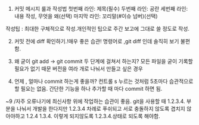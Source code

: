 1. 커밋 메시지 룰과 작성법
첫번째 라인: 제목(필수)
두번째 라인: 공란
세번째 라인: 내용 작성, 무엇을 왜(선택)
마지막 라인: 꼬리말(#이슈 넘버)(선택)

작성팁 : 최대한 구체적으로 작성.개인적인 팁으로 주간 보고에 그대로 쓸 정도로 작성.


2. 커밋 전에 diff 확인하기.!매우 좋은 습관!
명령어로 ,git diff 인데 솔직히 보기 불편함.

3. 왜 굳이 git add -> git commit 두 단계에 걸쳐서 하는지?
모든 파일을 굳이 기록할 필요가 없기 때문
버전을 여라 개로 나눠서 만들고 싶은 경우

4. 언제 , 얼마나 commit 하는게 좋을까?
컨트롤 s 누르는 것처럼 5초마다 습관적으로 할 필요는 없음.
간단한 기능을 하나 추가할 때 마다 commit 하면 됨.


~9 /자주 오류나기에 최신사항 위에 작업하는 습관이 좋음.
git을 사용할 때 1.2.3.4. 부분을 나눠서 개발을 한다지만 1.2.3.4 차례로 푸쉬되고 서로 충돌하지 않도록
겹치지 않아야하고 1.2.4 1.3.4. 이렇게 되지않도록 1.2.3.4.상태로 되도록 해야함.
